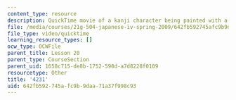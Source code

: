 ```yaml
---
content_type: resource
description: QuickTime movie of a kanji character being painted with a brush.
file: /media/courses/21g-504-japanese-iv-spring-2009/642fb592745afc9b9daa71a37f998c93_4231.mov
file_type: video/quicktime
learning_resource_types: []
ocw_type: OCWFile
parent_title: Lesson 20
parent_type: CourseSection
parent_uid: 1658c715-de8b-1752-598d-a7d8228f0109
resourcetype: Other
title: '4231'
uid: 642fb592-745a-fc9b-9daa-71a37f998c93
---
```

